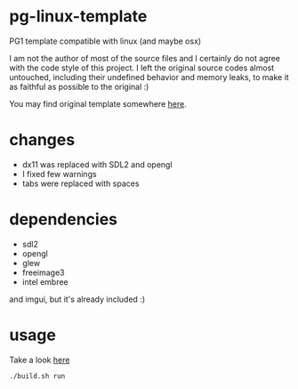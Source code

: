 # pg-linux-template

PG1 template compatible with linux (and maybe osx)

I am not the author of most of the source files and I certainly do not agree with the code style of this project. I left the original source codes almost untouched, including their undefined behavior and memory leaks, to make it as faithful as possible to the original :)

You may find original template somewhere [here](http://mrl.cs.vsb.cz/people/fabian/pg1_course.html).

# changes

- dx11 was replaced with SDL2 and opengl
- I fixed few warnings
- tabs were replaced with spaces

# dependencies

- sdl2
- opengl
- glew
- freeimage3
- intel embree

and imgui, but it's already included :)


# usage

Take a look [here](build.sh)

```sh
./build.sh run
```

